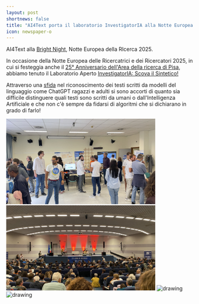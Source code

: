 ```yaml
---
layout: post
shortnews: false
title: "AI4Text porta il laboratorio InvestigatorIA alla Notte Europea della Ricerca"
icon: newspaper-o
---
```


<!-- Hosting a <a href="https://www.isti.cnr.it/it/comunicazioni/seminari/289/From_Classics_to_Circuits:_Building_and_Explaining_Multilingual_Language_Models">talk</a> by visting Ph.D. student <a href="https://www.cl.uni-heidelberg.de/nlpgroup/person/riemenschneider">Frederick Riemenschneider</a> from Heidelberg University on mechanistic interpretability in multilingual language models and language modeling for ancient languages. -->

AI4Text alla [Bright Night](https://bright-night.it/), Notte Europea della RIcerca 2025.

In occasione della Notte Europea delle Ricercatrici e dei Ricercatori 2025, in cui si festeggia anche il [25° Anniversario dell'Area della ricerca di Pisa](https://nottedeiricercatori.pisa.it/), abbiamo tenuto il Laboratorio Aperto [InvestigatorIA: Scova il Sintetico!](https://nottedeiricercatori.pisa.it/2025/09/09/investigatoria-scova-il-sintetico/)

Attraverso una [sfida](https://www.esuli.it/projects/spot_the_ai.html) nel riconoscimento dei testi scritti da modelli del linguaggio come ChatGPT ragazzi e adulti si sono accorti di quanto sia difficile distinguere quali testi sono scritti da umani o dall'Intelligenza Artificiale e che non c'è sempre da fidarsi di algoritmi che si dichiarano in grado di farlo!


<!-- <img src="/img/bright_night/IMG_0237.png" alt="drawing" width="400"/> -->
<img src="/img/bright_night/bright_night_nice.jpeg" alt="drawing" width="400"/>
<img src="/img/bright_night/camphoto_684387517.JPEG" alt="drawing" width="400"/>

<img src="/img/bright_night/IMG_0236.png" alt="drawing" width="400"/>
<img src="/img/bright_night/IMG_0238.png" alt="drawing" width="400"/>

<!-- ![](/img/bright_night/IMG_0237.png) -->